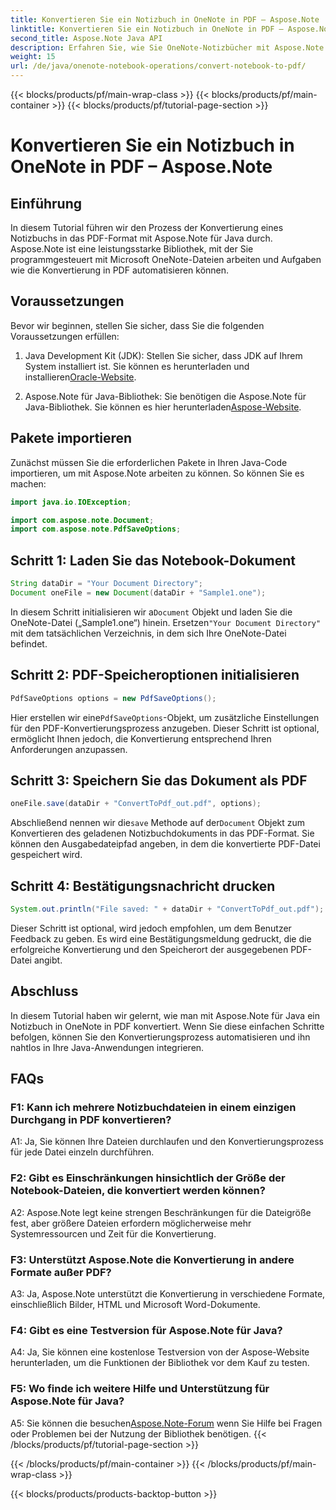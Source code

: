 ```yaml
---
title: Konvertieren Sie ein Notizbuch in OneNote in PDF – Aspose.Note
linktitle: Konvertieren Sie ein Notizbuch in OneNote in PDF – Aspose.Note
second_title: Aspose.Note Java API
description: Erfahren Sie, wie Sie OneNote-Notizbücher mit Aspose.Note für Java in das PDF-Format konvertieren. Befolgen Sie diese Schritt-für-Schritt-Anleitung für eine nahtlose Integration in Ihre Java-Anwendungen.
weight: 15
url: /de/java/onenote-notebook-operations/convert-notebook-to-pdf/
---
```


{{< blocks/products/pf/main-wrap-class >}}
{{< blocks/products/pf/main-container >}}
{{< blocks/products/pf/tutorial-page-section >}}

# Konvertieren Sie ein Notizbuch in OneNote in PDF – Aspose.Note

## Einführung

In diesem Tutorial führen wir den Prozess der Konvertierung eines Notizbuchs in das PDF-Format mit Aspose.Note für Java durch. Aspose.Note ist eine leistungsstarke Bibliothek, mit der Sie programmgesteuert mit Microsoft OneNote-Dateien arbeiten und Aufgaben wie die Konvertierung in PDF automatisieren können.

## Voraussetzungen

Bevor wir beginnen, stellen Sie sicher, dass Sie die folgenden Voraussetzungen erfüllen:

1.  Java Development Kit (JDK): Stellen Sie sicher, dass JDK auf Ihrem System installiert ist. Sie können es herunterladen und installieren[Oracle-Website](https://www.oracle.com/java/technologies/javase-jdk15-downloads.html).

2. Aspose.Note für Java-Bibliothek: Sie benötigen die Aspose.Note für Java-Bibliothek. Sie können es hier herunterladen[Aspose-Website](https://releases.aspose.com/note/java/).

## Pakete importieren

Zunächst müssen Sie die erforderlichen Pakete in Ihren Java-Code importieren, um mit Aspose.Note arbeiten zu können. So können Sie es machen:

```java
import java.io.IOException;

import com.aspose.note.Document;
import com.aspose.note.PdfSaveOptions;
```

## Schritt 1: Laden Sie das Notebook-Dokument

```java
String dataDir = "Your Document Directory";
Document oneFile = new Document(dataDir + "Sample1.one");
```

 In diesem Schritt initialisieren wir a`Document` Objekt und laden Sie die OneNote-Datei („Sample1.one“) hinein. Ersetzen`"Your Document Directory"` mit dem tatsächlichen Verzeichnis, in dem sich Ihre OneNote-Datei befindet.

## Schritt 2: PDF-Speicheroptionen initialisieren

```java
PdfSaveOptions options = new PdfSaveOptions();
```

 Hier erstellen wir eine`PdfSaveOptions`-Objekt, um zusätzliche Einstellungen für den PDF-Konvertierungsprozess anzugeben. Dieser Schritt ist optional, ermöglicht Ihnen jedoch, die Konvertierung entsprechend Ihren Anforderungen anzupassen.

## Schritt 3: Speichern Sie das Dokument als PDF

```java
oneFile.save(dataDir + "ConvertToPdf_out.pdf", options);
```

 Abschließend nennen wir die`save` Methode auf der`Document` Objekt zum Konvertieren des geladenen Notizbuchdokuments in das PDF-Format. Sie können den Ausgabedateipfad angeben, in dem die konvertierte PDF-Datei gespeichert wird. 

## Schritt 4: Bestätigungsnachricht drucken

```java
System.out.println("File saved: " + dataDir + "ConvertToPdf_out.pdf");
```

Dieser Schritt ist optional, wird jedoch empfohlen, um dem Benutzer Feedback zu geben. Es wird eine Bestätigungsmeldung gedruckt, die die erfolgreiche Konvertierung und den Speicherort der ausgegebenen PDF-Datei angibt.

## Abschluss

In diesem Tutorial haben wir gelernt, wie man mit Aspose.Note für Java ein Notizbuch in OneNote in PDF konvertiert. Wenn Sie diese einfachen Schritte befolgen, können Sie den Konvertierungsprozess automatisieren und ihn nahtlos in Ihre Java-Anwendungen integrieren.

## FAQs

### F1: Kann ich mehrere Notizbuchdateien in einem einzigen Durchgang in PDF konvertieren?

A1: Ja, Sie können Ihre Dateien durchlaufen und den Konvertierungsprozess für jede Datei einzeln durchführen.

### F2: Gibt es Einschränkungen hinsichtlich der Größe der Notebook-Dateien, die konvertiert werden können?

A2: Aspose.Note legt keine strengen Beschränkungen für die Dateigröße fest, aber größere Dateien erfordern möglicherweise mehr Systemressourcen und Zeit für die Konvertierung.

### F3: Unterstützt Aspose.Note die Konvertierung in andere Formate außer PDF?

A3: Ja, Aspose.Note unterstützt die Konvertierung in verschiedene Formate, einschließlich Bilder, HTML und Microsoft Word-Dokumente.

### F4: Gibt es eine Testversion für Aspose.Note für Java?

A4: Ja, Sie können eine kostenlose Testversion von der Aspose-Website herunterladen, um die Funktionen der Bibliothek vor dem Kauf zu testen.

### F5: Wo finde ich weitere Hilfe und Unterstützung für Aspose.Note für Java?

 A5: Sie können die besuchen[Aspose.Note-Forum](https://forum.aspose.com/c/note/28) wenn Sie Hilfe bei Fragen oder Problemen bei der Nutzung der Bibliothek benötigen.
{{< /blocks/products/pf/tutorial-page-section >}}

{{< /blocks/products/pf/main-container >}}
{{< /blocks/products/pf/main-wrap-class >}}

{{< blocks/products/products-backtop-button >}}
